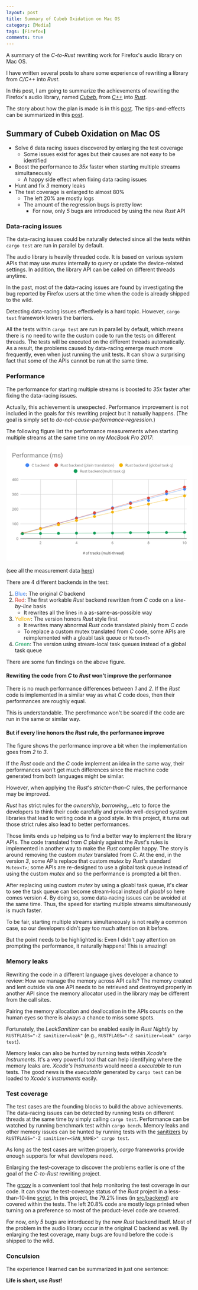 ```yaml
---
layout: post
title: Summary of Cubeb Oxidation on Mac OS
category: [Media]
tags: [Firefox]
comments: true
---
```


A summary of the *C-to-Rust* rewriting work for Firefox's audio library on Mac OS.

<!--read more-->

I have written several posts to
share some experience of rewriting a library from *C/C++* into *Rust*.

In this post, I am going to summarize the achievements
of rewriting the Firefox's audio library, named [*Cubeb*][cubeb],
from [*C++*][cubeb-audiounit] into [*Rust*][cubeb-coreaudio-rs].

The story about how the plan is made is in this [post][shape].
The tips-and-effects can be summarized in this [post][effect].

## Summary of Cubeb Oxidation on Mac OS

- Solve *6* data racing issues discovered by enlarging the test coverage
  - Some issues exist for ages but their causes are not easy to be identified
- Boost the performance to *35x* faster when starting multiple streams simultaneously
  - A happy side effect when fixing data racing issues
- Hunt and fix *3* memory leaks
- The test coverage is enlarged to almost 80%
  - The left 20% are mostly logs
  - The amount of the regression bugs is pretty low:
    - For now, only *5* bugs are introduced by using the new *Rust* API

### Data-racing issues

The data-racing issues could be naturally detected
since all the tests within `cargo test` are run in parallel by default.

The audio library is heavily threaded code.
It is based on various system APIs that may use *mutex* internally
to query or update the device-related settings.
In addition, the library API can be called on different threads anytime.

In the past, most of the data-racing issues are found
by investigating the bug reported by Firefox users
at the time when the code is already shipped to the wild.

Detecting data-racing issues effectively is a hard topic.
However, `cargo test` framework lowers the barriers.

All the tests within `cargo test` are run in parallel by default,
which means there is no need to write the custom code to run the tests
on different threads. The tests will be executed on the different threads automatically.
As a result, the problems caused by data-racing emerge much more frequently,
even when just running the unit tests.
It can show a surprising fact
that some of the APIs cannot be run at the same time.

### Performance

The performance for starting multiple streams is boosted to *35x* faster
after fixing the data-racing issues.

Actually, this achievement is unexpected.
Performance improvement is not included in the goals for this rewriting project
but it natually happens.
(The goal is simply set to *do-not-cause-performance-regression*.)

The following figure list the performance measurements when starting multiple streams
at the same time on my *MacBook Pro 2017*:

![Performance (ms)](../images/posts/cubeb-oxidation-performance-output.svg)

(see all the measurement data [here][measurements])

There are 4 different backends in the test:

1. <span style="color:#4285f4">Blue</span>: The original *C* backend
2. <span style="color:#db4437">Red</span>: The first workable *Rust* backend rewritten from *C* code on a *line-by-line* basis
    - It rewrites all the lines in a as-same-as-possible way
3. <span style="color:#f4b400">Yellow</span>: The version honors *Rust* style first
    - It rewrites many abnormal *Rust* code translated plainly from *C* code
    - To replace a custom mutex translated from *C* code,
    some APIs are reimplemented with a gloabl task queue or `Mutex<T>`
4. <span style="color:#0f9d58">Green</span>: The version using stream-local task queues instead of a global task queue

There are some fun findings on the above figure.

#### Rewriting the code from *C* to *Rust* won't improve the performance

There is no much performance differences between *1* and *2*.
If the *Rust* code is implemented in a similar way as what *C* code does,
then their performances are roughly equal.

This is understandable.
The perofrmance won't be soared if the code are run in the same or similar way.

#### But if every line honors the *Rust* rule, the performance improve

The figure shows the performance improve a bit when the implementation
goes from *2* to *3*.

If the *Rust* code and the *C* code implement an idea in the same way,
their performances won't get much differences since the machine code generated
from both languages might be similar.

However, when applying the *Rust*'s *stricter-than-C* rules,
the performance may be improved.

*Rust* has strict rules for the *ownership*, *borrowing*,...etc
to force the developers to think their code carefully
and provide well-designed system libraries
that lead to writing code in a good style.
In this project, it turns out those strict rules also lead to better performances.

Those limits ends up helping us to find a better way to implement the library APIs.
The code translated from *C* plainly against the *Rust*'s rules
is implemented in another way to make the *Rust* compiler happy.
The story is around removing the custom *mutex* translated from *C*.
At the end, in the version *3*, some APIs replace that custom *mutex*
by *Rust*'s standard `Mutex<T>`; some APIs are re-designed
to use a global task queue instead of using the custom *mutex*
and so the performance is prompted a bit then.

After replacing using custom *mutex* by using a gloabl task queue,
it's clear to see the task queue can become stream-local instead of *gloabl*
so here comes version *4*.
By doing so, some data-racing issues can be avoided at the same time.
Thus, the speed for starting multiple streams simultaneously is much faster.

To be fair, starting multiple streams simultaneously is not really a common case,
so our developers didn't pay too much attention on it before.

But the point needs to be highlighted is:
Even I didn't pay attention on prompting the performance,
it naturally happens! This is amazing!

### Memory leaks

Rewriting the code in a different language gives developer a chance to review:
How we manage the memory across API calls?
The memory created and lent outside via one API needs to be
retrieved and destroyed properly in another API
since the memory allocator used in the library
may be different from the call sites.

Pairing the memory allocation and deallocation in the APIs counts on the human eyes
so there is always a chance to miss some spots.

Fortunately, the *LeakSanitizer* can be enabled easily in *Rust Nightly* by
`RUSTFLAGS="-Z sanitizer=leak"` (e.g., `RUSTFLAGS="-Z sanitizer=leak" cargo test`).

Memory leaks can also be hunted by running tests within *Xcode's Instruments*.
It's a very powerful tool that can help identifying where the memory leaks are.
*Xcode's Instruments* would need a *executable* to run tests.
The good news is the *executable* generated by `cargo test`
can be loaded to *Xcode's Instruments* easily.

### Test coverage

The test cases are the founding blocks to build the above achievements.
The data-racing issues can be detected by running tests
on different threads at the same time by simply calling `cargo test`.
Performance can be watched by running benchmark test within `cargo bench`.
Memory leaks and other memory issues can be hunted by running tests with
the [sanitizers][sanitizers] by `RUSTFLAGS="-Z sanitizer=<SAN_NAME>" cargo test`.

As long as the test cases are written properly,
*cargo* frameworks provide enough supports for what developers need.

Enlarging the test-coverage to discover the problems earlier
is one of the goal of the *C-to-Rust* rewriting project.

The [grcov][grcov] is a convenient tool that help monitoring the test coverage in our code.
It can show the test-coverage status of the *Rust* project in a less-than-10-line [script][grcov-script].
In this project, the 79.2% lines (in [src/backend][grcov-src-backend]) are covered within the tests.
The left 20.8% code are mostly logs printed when turning on a preference
so most of the product-level code are covered.

For now, only *5* bugs are intorduced by the new *Rust* backend itself.
Most of the problem in the audio library occur in the original C backend as well.
By enlarging the test coverage, many bugs are found before the code is shipped to the wild.

### Conculsion

The experience I learned can be summarized in just one sentence:

**Life is short, use _Rust_!**

[cubeb]: https://github.com/kinetiknz/cubeb
[cubeb-audiounit]: https://github.com/kinetiknz/cubeb/blob/master/src/cubeb_audiounit.cpp
[cubeb-coreaudio-rs]: https://github.com/ChunMinChang/cubeb-coreaudio-rs

[measurements]: https://docs.google.com/spreadsheets/d/1rEKN0njYeSxyIqXsw3S2qUJwj5i-DlAA3cBvVKOT5J4/edit?usp=sharing

[sanitizers]: https://github.com/google/sanitizers

[grcov]: https://github.com/mozilla/grcov
[grcov-src-backend]: https://github.com/ChunMinChang/cubeb-coreaudio-rs/tree/2e2266ec4106141d4b0d95fd1b3f77ecef27d00d/src/backend
[grcov-script]: https://github.com/ChunMinChang/cubeb-coreaudio-rs/commit/2e2266ec4106141d4b0d95fd1b3f77ecef27d00d

[shape]: shape-your-code-as-how-you-shape-your-body
[effect]: the-effect-of-practicing-what-you-already-know